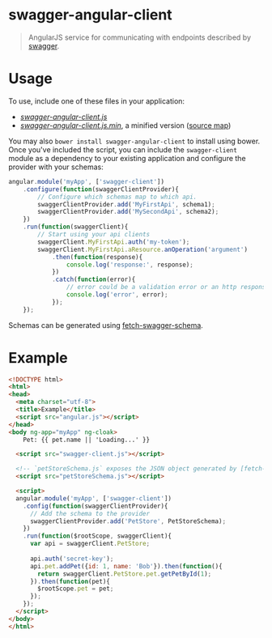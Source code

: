 # swagger-angular-client

> AngularJS service for communicating with endpoints described by [swagger](https://github.com/wordnik/swagger-spec/blob/master/versions/1.2.md).

# Usage
To use, include one of these files in your application: 
* *[swagger-angular-client.js](https://raw.githubusercontent.com/signalfuse/swagger-angular-client/master/dist/swagger-angular-client.js)*
* *[swagger-angular-client.js.min](https://raw.githubusercontent.com/signalfuse/swagger-angular-client/master/dist/swagger-angular-client.min.js)*, a minified version ([source map](https://raw.githubusercontent.com/signalfuse/swagger-angular-client/master/dist/swagger-angular-client.min.js.map))

You may also `bower install swagger-angular-client` to install using bower. Once you've included the script, you can include the `swagger-client` module as a dependency to your existing application and configure the provider with your schemas:

```javascript
angular.module('myApp', ['swagger-client'])
    .configure(function(swaggerClientProvider){
        // Configure which schemas map to which api.
        swaggerClientProvider.add('MyFirstApi', schema1);
        swaggerClientProvider.add('MySecondApi', schema2);
    })
    .run(function(swaggerClient){
        // Start using your api clients
        swaggerClient.MyFirstApi.auth('my-token');
        swaggerClient.MyFirstApi.aResource.anOperation('argument')
            .then(function(response){
                console.log('response:', response);
            })
            .catch(function(error){
                // error could be a validation error or an http response that's not in the 200s.
                console.log('error', error);
            });
    });
```

Schemas can be generated using [fetch-swagger-schema](https://github.com/signalfuse/fetch-swagger-schema).

# Example
```html
<!DOCTYPE html>
<html>
<head>
  <meta charset="utf-8">
  <title>Example</title>
  <script src="angular.js"></script>
</head>
<body ng-app="myApp" ng-cloak>
    Pet: {{ pet.name || 'Loading...' }}

  <script src="swagger-client.js"></script>

  <!-- `petStoreSchema.js` exposes the JSON object generated by [fetch-swagger-schema] when run against http://petstore.swagger.wordnik.com/api/api-docs to the window as `PetStoreSchema` (see `examples/petStoreSchema.js`). -->
  <script src="petStoreSchema.js"></script>

  <script>
  angular.module('myApp', ['swagger-client'])
    .config(function(swaggerClientProvider){
      // Add the schema to the provider
      swaggerClientProvider.add('PetStore', PetStoreSchema);
    })
    .run(function($rootScope, swaggerClient){
      var api = swaggerClient.PetStore;
      
      api.auth('secret-key');
      api.pet.addPet({id: 1, name: 'Bob'}).then(function(){
        return swaggerClient.PetStore.pet.getPetById(1);
      }).then(function(pet){
        $rootScope.pet = pet;
      });
    }); 
  </script>
</body>
</html>
```
